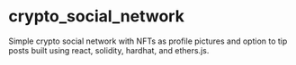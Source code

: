 # crypto_social_network
Simple crypto social network with NFTs as profile pictures and option to tip posts built using react, solidity, hardhat, and ethers.js.
